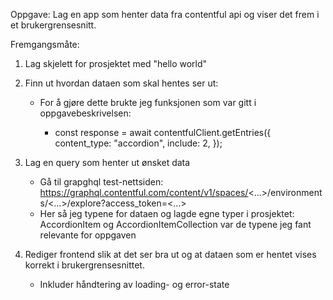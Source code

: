 Oppgave: Lag en app som henter data fra contentful api og viser det frem i et brukergrensesnitt.

Fremgangsmåte:

1. Lag skjelett for prosjektet med "hello world"

2. Finn ut hvordan dataen som skal hentes ser ut:

   - For å gjøre dette brukte jeg funksjonen som var gitt i oppgavebeskrivelsen:

     - const response = await contentfulClient.getEntries({
       content_type: "accordion",
       include: 2,
       });

3. Lag en query som henter ut ønsket data

   - Gå til grapghql test-nettsiden: https://graphql.contentful.com/content/v1/spaces/<...>/environments/<...>/explore?access_token=<...>
   - Her så jeg typene for dataen og lagde egne typer i prosjektet: AccordionItem og AccordionItemCollection var de typene jeg fant relevante for oppgaven

4. Rediger frontend slik at det ser bra ut og at dataen som er hentet vises korrekt i brukergrensesnittet.

   - Inkluder håndtering av loading- og error-state
